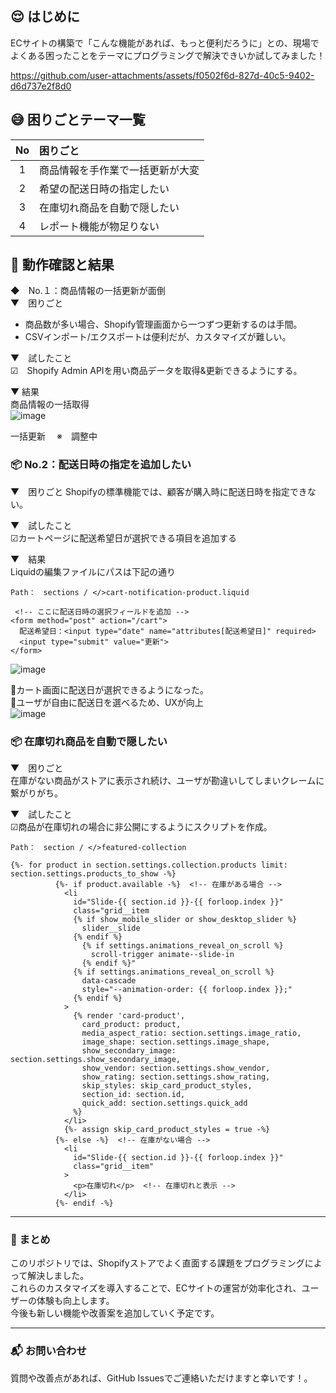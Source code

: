 ## :relieved: はじめに  
ECサイトの構築で「こんな機能があれば、もっと便利だろうに」との、現場でよくある困ったことをテーマにプログラミングで解決できいか試してみました！



https://github.com/user-attachments/assets/f0502f6d-827d-40c5-9402-d6d737e2f8d0



## 😅 困りごとテーマ一覧  
|No|困りごと|
|:-:|:-|
|1|商品情報を手作業で一括更新が大変|
|2|希望の配送日時の指定したい|
|3|在庫切れ商品を自動で隠したい|
|4|レポート機能が物足りない|

## 💪 動作確認と結果  
◆　No.１：商品情報の一括更新が面倒  
▼　困りごと  
  - 商品数が多い場合、Shopify管理画面から一つずつ更新するのは手間。  
  - CSVインポート/エクスポートは便利だが、カスタマイズが難しい。  

▼　試したこと  
☑　Shopify Admin APIを用い商品データを取得&更新できるようにする。 

▼ 結果  
商品情報の一括取得  
![image](https://github.com/user-attachments/assets/60eac71e-6ae6-4fac-ac3d-c6dafc420550)

一括更新
　※　調整中


### 📦️ No.2：配送日時の指定を追加したい  
▼　困りごと 
Shopifyの標準機能では、顧客が購入時に配送日時を指定できない。  

▼　試したこと    
☑カートページに配送希望日が選択できる項目を追加する  

▼　結果  
Liquidの編集ファイルにパスは下記の通り  
```
Path：　sections / </>cart-notification-product.liquid
```
```liquid
 <!-- ここに配送日時の選択フィールドを追加 -->
<form method="post" action="/cart">
  配送希望日：<input type="date" name="attributes[配送希望日]" required>
  <input type="submit" value="更新">
</form>
```
![image](https://github.com/user-attachments/assets/8517556c-1840-4319-bee4-ec40a886dca6)

🛒カート画面に配送日が選択できるようになった。  
📌ユーザが自由に配送日を選べるため、UXが向上  
![image](https://github.com/user-attachments/assets/02f698b3-39ed-4802-bba1-924244fa420d)

### 📦️ 在庫切れ商品を自動で隠したい
▼　困りごと  
在庫がない商品がストアに表示され続け、ユーザが勘違いしてしまいクレームに繋がりがち。　　  

▼　試したこと    
☑商品が在庫切れの場合に非公開にするようにスクリプトを作成。  

```
Path：　section / </>featured-collection
```
```liquid
{%- for product in section.settings.collection.products limit: section.settings.products_to_show -%}
          {%- if product.available -%}  <!-- 在庫がある場合 -->
            <li
              id="Slide-{{ section.id }}-{{ forloop.index }}"
              class="grid__item
              {% if show_mobile_slider or show_desktop_slider %}
                slider__slide
              {% endif %}
                {% if settings.animations_reveal_on_scroll %}
                  scroll-trigger animate--slide-in
                {% endif %}"
              {% if settings.animations_reveal_on_scroll %}
                data-cascade
                style="--animation-order: {{ forloop.index }};"
              {% endif %}
            >
              {% render 'card-product',
                card_product: product,
                media_aspect_ratio: section.settings.image_ratio,
                image_shape: section.settings.image_shape,
                show_secondary_image: section.settings.show_secondary_image,
                show_vendor: section.settings.show_vendor,
                show_rating: section.settings.show_rating,
                skip_styles: skip_card_product_styles,
                section_id: section.id,
                quick_add: section.settings.quick_add
              %}
            </li>
            {%- assign skip_card_product_styles = true -%}
          {%- else -%}  <!-- 在庫がない場合 -->
            <li
              id="Slide-{{ section.id }}-{{ forloop.index }}"
              class="grid__item"
            >
              <p>在庫切れ</p>  <!-- 在庫切れと表示 -->
            </li>
          {%- endif -%}
```




---
### 🎉 まとめ  
このリポジトリでは、Shopifyストアでよく直面する課題をプログラミングによって解決しました。  
これらのカスタマイズを導入することで、ECサイトの運営が効率化され、ユーザーの体験も向上します。  
今後も新しい機能や改善案を追加していく予定です。

---
### 📬 お問い合わせ  
質問や改善点があれば、GitHub Issuesでご連絡いただけますと幸いです！。  
